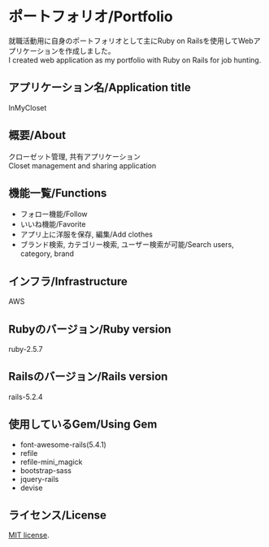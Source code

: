 # ポートフォリオ/Portfolio
就職活動用に自身のポートフォリオとして主にRuby on Railsを使用してWebアプリケーションを作成しました。  
I created web application as my portfolio with Ruby on Rails for job hunting.
## アプリケーション名/Application title  
InMyCloset  
## 概要/About
クローゼット管理, 共有アプリケーション  
Closet management and sharing application
## 機能一覧/Functions
* フォロー機能/Follow
* いいね機能/Favorite
* アプリ上に洋服を保存, 編集/Add clothes
* ブランド検索, カテゴリー検索, ユーザー検索が可能/Search users, category, brand
## インフラ/Infrastructure
AWS
## Rubyのバージョン/Ruby version
ruby-2.5.7
## Railsのバージョン/Rails version
rails-5.2.4
## 使用しているGem/Using Gem
* font-awesome-rails(5.4.1)
* refile
* refile-mini_magick
* bootstrap-sass
* jquery-rails
* devise
## ライセンス/License
[MIT license](https://en.wikipedia.org/wiki/MIT_License).
